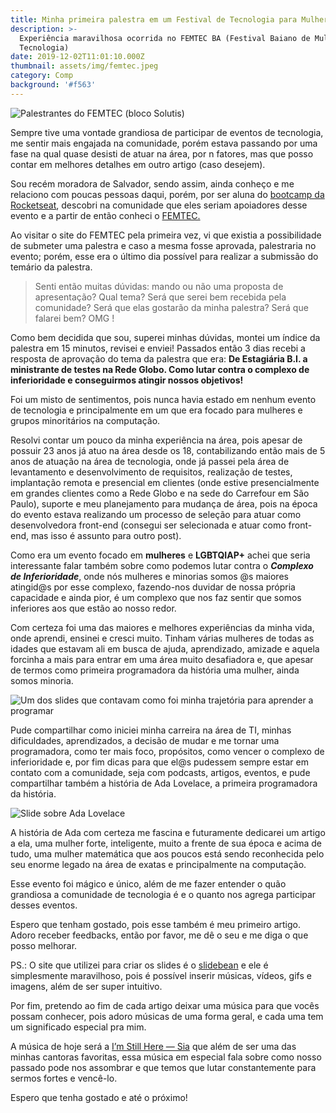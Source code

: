 ```yaml
---
title: Minha primeira palestra em um Festival de Tecnologia para Mulheres
description: >-
  Experiência maravilhosa ocorrida no FEMTEC BA (Festival Baiano de Mulheres na
  Tecnologia)
date: 2019-12-02T11:01:10.000Z
thumbnail: assets/img/femtec.jpeg
category: Comp
background: '#f563'
---
```

![Palestrantes do FEMTEC (bloco Solutis)](assets/img/femtec.jpeg)



Sempre tive uma vontade grandiosa de participar de eventos de tecnologia, me sentir mais engajada na comunidade, porém estava passando por uma fase na qual quase desisti de atuar na área, por n fatores, mas que posso contar em melhores detalhes em outro artigo (caso desejem).

Sou recém moradora de Salvador, sendo assim, ainda conheço e me relaciono com poucas pessoas daqui, porém, por ser aluna do [bootcamp da Rocketseat](https://rocketseat.com.br/gostack), descobri na comunidade que eles seriam apoiadores desse evento e a partir de então conheci o [FEMTEC.](http://www.femtecba.com.br/)

Ao visitar o site do FEMTEC pela primeira vez, vi que existia a possibilidade de submeter uma palestra e caso a mesma fosse aprovada, palestraria no evento; porém, esse era o último dia possível para realizar a submissão do temário da palestra.

> Senti então muitas dúvidas: mando ou não uma proposta de apresentação? Qual tema? Será que serei bem recebida pela comunidade? Será que elas gostarão da minha palestra? Será que falarei bem? OMG !

Como bem decidida que sou, superei minhas dúvidas, montei um índice da palestra em 15 minutos, revisei e enviei! Passados então 3 dias recebi a resposta de aprovação do tema da palestra que era: **De Estagiária B.I. a ministrante de testes na Rede Globo. Como lutar contra o complexo de inferioridade e conseguirmos atingir nossos objetivos!**

Foi um misto de sentimentos, pois nunca havia estado em nenhum evento de tecnologia e principalmente em um que era focado para mulheres e grupos minoritários na computação.

Resolvi contar um pouco da minha experiência na área, pois apesar de possuir 23 anos já atuo na área desde os 18, contabilizando então mais de 5 anos de atuação na área de tecnologia, onde já passei pela área de levantamento e desenvolvimento de requisitos, realização de testes, implantação remota e presencial em clientes (onde estive presencialmente em grandes clientes como a Rede Globo e na sede do Carrefour em São Paulo), suporte e meu planejamento para mudança de área, pois na época do evento estava realizando um processo de seleção para atuar como desenvolvedora front-end (consegui ser selecionada e atuar como front-end, mas isso é assunto para outro post).

Como era um evento focado em **mulheres** e **LGBTQIAP+** achei que seria interessante falar também sobre como podemos lutar contra o ***Complexo de Inferioridade***, onde nós mulheres e minorias somos @s maiores atingid@s por esse complexo, fazendo-nos duvidar de nossa própria capacidade e ainda pior, é um complexo que nos faz sentir que somos inferiores aos que estão ao nosso redor.

Com certeza foi uma das maiores e melhores experiências da minha vida, onde aprendi, ensinei e cresci muito. Tinham várias mulheres de todas as idades que estavam ali em busca de ajuda, aprendizado, amizade e aquela forcinha a mais para entrar em uma área muito desafiadora e, que apesar de termos como primeira programadora da história uma mulher, ainda somos minoria.

![Um dos slides que contavam como foi minha trajetória para aprender a programar](assets/img/slide_femtec.png "Um dos slides que contavam como foi minha trajetória para aprender a programar")

Pude compartilhar como iniciei minha carreira na área de TI, minhas dificuldades, aprendizados, a decisão de mudar e me tornar uma programadora, como ter mais foco, propósitos, como vencer o complexo de inferioridade e, por fim dicas para que el@s pudessem sempre estar em contato com a comunidade, seja com podcasts, artigos, eventos, e pude compartilhar também a história de Ada Lovelace, a primeira programadora da história.

![Slide sobre Ada Lovelace](assets/img/ada.png)

A história de Ada com certeza me fascina e futuramente dedicarei um artigo a ela, uma mulher forte, inteligente, muito a frente de sua época e acima de tudo, uma mulher matemática que aos poucos está sendo reconhecida pelo seu enorme legado na área de exatas e principalmente na computação.

Esse evento foi mágico e único, além de me fazer entender o quão grandiosa a comunidade de tecnologia é e o quanto nos agrega participar desses eventos.

Espero que tenham gostado, pois esse também é meu primeiro artigo.\
Adoro receber feedbacks, então por favor, me dê o seu e me diga o que posso melhorar.

PS.: O site que utilizei para criar os slides é o [slidebean](https://slidebean.com/) e ele é simplesmente maravilhoso, pois é possível inserir músicas, vídeos, gifs e imagens, além de ser super intuitivo.

Por fim, pretendo ao fim de cada artigo deixar uma música para que vocês possam conhecer, pois adoro músicas de uma forma geral, e cada uma tem um significado especial pra mim.

A música de hoje será a [I’m Still Here — Sia](https://open.spotify.com/track/5KGTKwOePys7aH4o6EzXEP) que além de ser uma das minhas cantoras favoritas, essa música em especial fala sobre como nosso passado pode nos assombrar e que temos que lutar constantemente para sermos fortes e vencê-lo.

Espero que tenha gostado e até o próximo!
